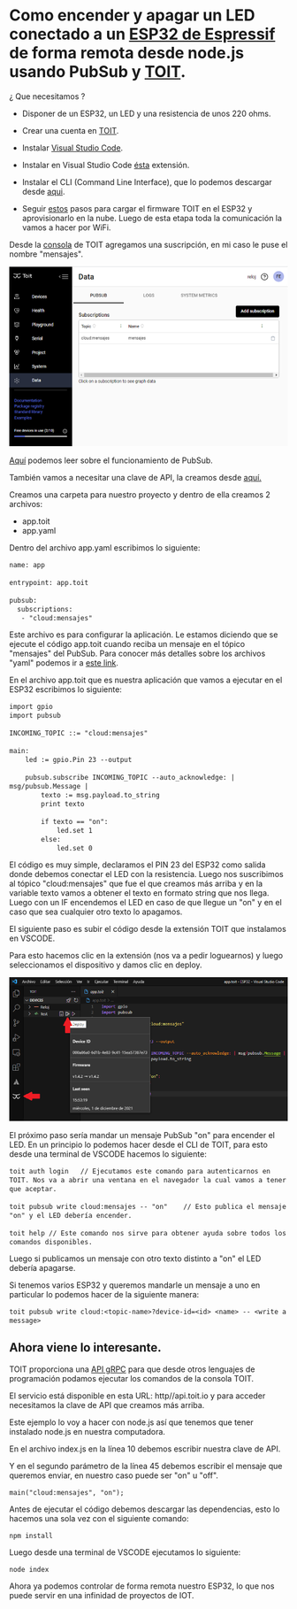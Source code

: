 # Como encender y apagar un LED conectado a un [ESP32 de Espressif](https://www.espressif.com) de forma remota desde node.js usando PubSub y [TOIT](https://toit.io).

¿ Que necesitamos ?

- Disponer de un ESP32, un LED y una resistencia de unos 220 ohms.

- Crear una cuenta en [TOIT](https://toit.io).

- Instalar [Visual Studio Code](https://code.visualstudio.com).

- Instalar en Visual Studio Code [ésta](https://marketplace.visualstudio.com/items?itemName=toit.toit) extensión.

* Instalar el CLI (Command Line Interface), que lo podemos descargar desde [aqui](https://docs.toit.io/getstarted/installation).

* Seguir [estos](https://docs.toit.io/getstarted/quick_start) pasos para cargar el firmware TOIT en el ESP32 y aprovisionarlo en la nube. Luego de esta etapa toda la comunicación la vamos a hacer por WiFi.

Desde la [consola](https://console.toit.io/data/pubsub) de TOIT agregamos una suscripción, en mi caso le puse el nombre "mensajes".

![Screenshot](images/pubsub.png)

[Aquí](https://docs.toit.io/apis/pubsub) podemos leer sobre el funcionamiento de PubSub.

También vamos a necesitar una clave de API, la creamos desde [aquí.](https://console.toit.io/project/apikeys)

Creamos una carpeta para nuestro proyecto y dentro de ella creamos 2 archivos:

- app.toit
- app.yaml

Dentro del archivo app.yaml escribimos lo siguiente:

```
name: app

entrypoint: app.toit

pubsub:
  subscriptions:
   - "cloud:mensajes"
```

Este archivo es para configurar la aplicación. Le estamos diciendo que se ejecute el código app.toit cuando reciba un mensaje en el tópico "mensajes" del PubSub. Para conocer más detalles sobre los archivos "yaml" podemos ir a [este link](https://docs.toit.io/platform/apps/appspec).

En el archivo app.toit que es nuestra aplicación que vamos a ejecutar en el ESP32 escribimos lo siguiente:

```
import gpio
import pubsub

INCOMING_TOPIC ::= "cloud:mensajes"

main:
    led := gpio.Pin 23 --output

    pubsub.subscribe INCOMING_TOPIC --auto_acknowledge: | msg/pubsub.Message |
        texto := msg.payload.to_string
        print texto

        if texto == "on":
            led.set 1
        else:
            led.set 0
```

El código es muy simple, declaramos el PIN 23 del ESP32 como salida donde debemos conectar el LED con la resistencia.
Luego nos suscribimos al tópico "cloud:mensajes" que fue el que creamos más arriba y en la variable texto vamos a obtener el texto en formato string que nos llega. Luego con un IF encendemos el LED en caso de que llegue un "on" y en el caso que sea cualquier otro texto lo apagamos.

El siguiente paso es subir el código desde la extensión TOIT que instalamos en VSCODE.

Para esto hacemos clic en la extensión (nos va a pedir loguearnos) y luego seleccionamos el dispositivo y damos clic en deploy.

![Screenshot](images/subir.png)

El próximo paso sería mandar un mensaje PubSub "on" para encender el LED.
En un principio lo podemos hacer desde el CLI de TOIT, para esto desde una terminal de VSCODE hacemos lo siguiente:

```
toit auth login   // Ejecutamos este comando para autenticarnos en TOIT. Nos va a abrir una ventana en el navegador la cual vamos a tener que aceptar.

toit pubsub write cloud:mensajes -- "on"    // Esto publica el mensaje "on" y el LED debería encender.

toit help // Este comando nos sirve para obtener ayuda sobre todos los comandos disponibles.
```

Luego si publicamos un mensaje con otro texto distinto a "on" el LED debería apagarse.

Si tenemos varios ESP32 y queremos mandarle un mensaje a uno en particular lo podemos hacer de la siguiente manera:

```
toit pubsub write cloud:<topic-name>?device-id=<id> <name> -- <write a message>
```

## Ahora viene lo interesante.

TOIT proporciona una [API gRPC](https://github.com/toitware/api) para que desde otros lenguajes de programación podamos ejecutar los comandos de la consola TOIT.

El servicio está disponible en esta URL: http//api.toit.io y para acceder necesitamos la clave de API que creamos más arriba.

Este ejemplo lo voy a hacer con node.js así que tenemos que tener instalado node.js en nuestra computadora.

En el archivo index.js en la línea 10 debemos escribir nuestra clave de API.

Y en el segundo parámetro de la línea 45 debemos escribir el mensaje que queremos enviar, en nuestro caso puede ser "on" u "off".

```
main("cloud:mensajes", "on");
```

Antes de ejecutar el código debemos descargar las dependencias, esto lo hacemos una sola vez con el siguiente comando:

```
npm install
```

Luego desde una terminal de VSCODE ejecutamos lo siguiente:

```
node index
```

Ahora ya podemos controlar de forma remota nuestro ESP32, lo que nos puede servir en una infinidad de proyectos de IOT.
